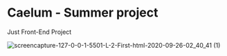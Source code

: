# Caelum - Summer project

Just Front-End Project

![screencapture-127-0-0-1-5501-L-2-First-html-2020-09-26-02_40_41 (1)](https://user-images.githubusercontent.com/52893501/96391633-afbdb700-11b9-11eb-93d4-38598830a50d.png)
